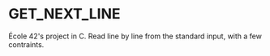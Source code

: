 # GET_NEXT_LINE
École 42's project in C. Read line by line from the standard input, with a few contraints. 
